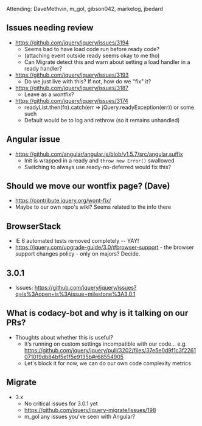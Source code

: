 Attending: DaveMethvin, m_gol, gibson042, markelog, jbedard

## Issues needing review
* https://github.com/jquery/jquery/issues/3194 
  - Seems bad to have load code run before ready code?
  - (attaching event outside ready seems okay to me tho)
  - Can Migrate detect this and warn about setting a load handler in a ready handler?
* https://github.com/jquery/jquery/issues/3193
  - Do we just live with this? If not, how do we "fix" it?
* https://github.com/jquery/jquery/issues/3187
  - Leave as a wontfix? 
* https://github.com/jquery/jquery/issues/3174 
  - readyList.then(fn).catch(err => jQuery.readyException(err)) or some such
  - Default would be to log and rethrow (so it remains unhandled)

## Angular issue
* https://github.com/angular/angular.js/blob/v1.5.7/src/angular.suffix 
  - Init is wrapped in a ready and `throw new Error()` swallowed
  - Switching to always use ready-no-deferred would fix this?

## Should we move our wontfix page? (Dave)
  - https://contribute.jquery.org/wont-fix/
  - Maybe to our own repo's wiki? Seems related to the info there

## BrowserStack
* IE 6 automated tests removed completely -- YAY!
* https://jquery.com/upgrade-guide/3.0/#browser-support - the browser support changes policy - only on majors? Decide.

## 3.0.1
* Issues: https://github.com/jquery/jquery/issues?q=is%3Aopen+is%3Aissue+milestone%3A3.0.1 

## What is codacy-bot and why is it talking on our PRs?
* Thoughts about whether this is useful?
  - It’s running on custom settings incompatible with our code… e.g. https://github.com/jquery/jquery/pull/3202/files/37e5e0d9f1c3f2261071019db84bf5e1f5e9135b#r68554905 
  - Let's block it for now, we can do our own code complexity metrics

## Migrate
* 3.x
  - No critical issues for 3.0.1 yet
  - https://github.com/jquery/jquery-migrate/issues/198
  - m_gol any issues you've seen with Angular?

